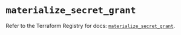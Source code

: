 # `materialize_secret_grant`

Refer to the Terraform Registry for docs: [`materialize_secret_grant`](https://registry.terraform.io/providers/materializeinc/materialize/0.9.1/docs/resources/secret_grant).
